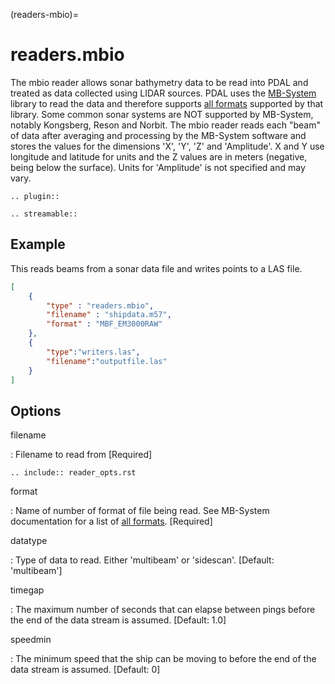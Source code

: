 (readers-mbio)=

# readers.mbio

The mbio reader allows sonar bathymetry data to be read into PDAL and
treated as data collected using LIDAR sources.  PDAL uses the [MB-System]
library to read the data and therefore supports [all formats] supported by
that library.  Some common sonar systems are NOT supported by MB-System,
notably Kongsberg, Reson and Norbit.  The mbio reader reads each "beam"
of data after averaging and processing by the MB-System software and stores
the values for the dimensions 'X', 'Y', 'Z' and 'Amplitude'.  X and Y use
longitude and latitude for units and the Z values are in meters (negative,
being below the surface).  Units for 'Amplitude' is not specified and may
vary.

```{eval-rst}
.. plugin::
```

```{eval-rst}
.. streamable::

```

## Example

This reads beams from a sonar data file and writes points to a LAS file.

```json
[
    {
        "type" : "readers.mbio",
        "filename" : "shipdata.m57",
        "format" : "MBF_EM3000RAW"
    },
    {
        "type":"writers.las",
        "filename":"outputfile.las"
    }
]
```

## Options

filename

: Filename to read from \[Required\]

```{eval-rst}
.. include:: reader_opts.rst
```

format

: Name of number of format of file being read.  See MB-System documentation
  for a list of [all formats]. \[Required\]

datatype

: Type of data to read.  Either 'multibeam' or 'sidescan'.
  \[Default: 'multibeam'\]

timegap

: The maximum number of seconds that can elapse between pings before the
  end of the data stream is assumed. \[Default: 1.0\]

speedmin

: The minimum speed that the ship can be moving to before the end of the
  data stream is assumed. \[Default: 0\]

[all formats]: http://www3.mbari.org/products/mbsystem/html/mbsystem_formats.html
[mb-system]: https://www.mbari.org/products/research-software/mb-system/
